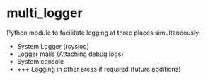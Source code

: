 multi_logger
============

Python module to facilitate logging at three places simultaneously:

- System Logger (rsyslog)
- Logger mails (Attaching debug logs)
- System console
- +++ Logging in other areas if required (future additions)
